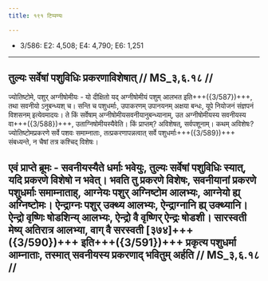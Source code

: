 ```yaml
---
title: १९१ टिप्पण्यः

---
```

- 3/586: E2: 4,508; E4: 4,790; E6: 1,251

____________________________________________


## तुल्यः सर्वेषां पशुविधिः प्रकरणाविशेषात् // MS_३,६.१८ //

ज्योतिष्टोमे, पशुर् अग्नीषोमीयः - यो दीक्षितो यद् अग्नीषोमीयं पशुम् आलभत इति+++({3/587})+++, तथा सवनीयो ऽनुबन्ध्यश् च। सन्ति च पशुधर्माः, उपाकरणम् उपानयनम् अक्षया बन्धः, यूपे नियोजनं संज्ञपनं विशसनम् इत्येवमादयः। ते किं सर्वेषाम् अग्नीषोमीयसवनीयानुबन्ध्यानाम्, उत अग्नीषोमीयस्य सवनीयस्य वा+++({3/588})+++, उताग्निषोमीयस्यैवेति। किं प्राप्तम्? अविशेषत्, सर्वपशूनाम्। कथम् अविशेषः? ज्योतिष्टोमप्रकरणे सर्वे पशवः समाम्नाताः, तत्प्रकरणापन्नत्वात् सर्वे पशुधर्माः+++({3/589})+++ संबध्यन्ते, न चैषां तत्र कश्चिद् विशेषः।
## एवं प्राप्ते ब्रूमः - सवनीयस्यैते धर्माः भवेयुः, तुल्यः सर्वेषां पशुविधिः स्यात्, यदि प्रकरणे विशेषो न भवेत्। भवति तु प्रकरणे विशेषः, सवनीयानां प्रकरणे पशुधर्माः समाम्नाताह्, आग्नेयः पशुर् अग्निष्टोम आलभ्यः, आग्नेयो ह्य् अग्निष्टोमः। ऐन्द्राग्नः पशुर् उक्थ्य आलभ्यः, ऐन्द्राग्नानि ह्य् उक्थ्यानि। ऐन्द्रो वृष्णिः षोडशिन्य् आलभ्यः, ऐन्द्रो वै वृष्णिर् ऐन्द्रः षोडशी। सारस्वती मेष्य् अतिरात्र आलभ्या, वाग् वै सरस्वती [३७४]+++({3/590})+++ इति+++({3/591})+++ प्रकृत्य पशुधर्मा आम्नाताः, तस्मात् सवनीयस्य प्रकरणाद् भवितुम् अर्हति // MS_३,६.१८ //
